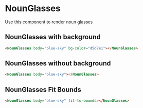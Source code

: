 <script setup>
import NounGlassesWithBackground from "./../examples/NounGlassesWithBackground.vue"
import NounGlassesWithoutBackground from "./../examples/NounGlassesWithoutBackground.vue"
import NounGlassesFitBounds from "./../examples/NounGlassesFitBounds.vue"
</script>

# NounGlasses

Use this component to render noun glasses

## NounGlasses with background

```html
<NounGlasses body="blue-sky" bg-color="d5d7e1"></NounGlasses>
```

<NounGlassesWithBackground />

## NounGlasses without background

```html
<NounGlasses body="blue-sky"></NounGlasses>
```

<NounGlassesWithoutBackground />

## NounGlasses Fit Bounds

```html
<NounGlasses body="blue-sky" fit-to-bounds></NounGlasses>
```

<NounGlassesFitBounds />

